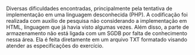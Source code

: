 Diversas dificuldades encontradas, principalmente pela tentativa de implementação em uma linguagem desconhecida (PHP).
A codificação foi realizada com auxílio de pesquisa não considerando a implementação em HTML, linguagem que já havia visto algumas vezes.
Além disso, a parte de armazenamento não está ligada com um SGDB por falta de conhecimento nessa área. Ela é feita diretamente em um 
arquivo TXT formatado visando atender as especificações do exercício.
